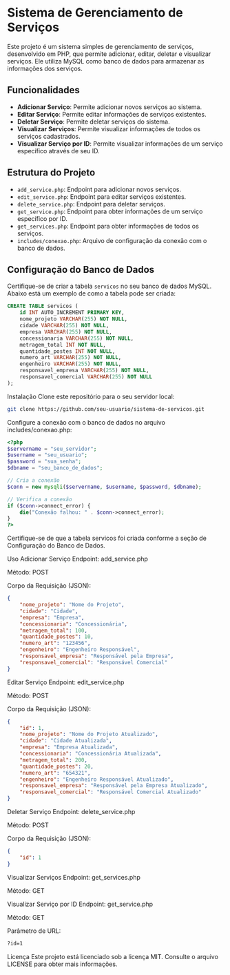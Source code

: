 # Sistema de Gerenciamento de Serviços

Este projeto é um sistema simples de gerenciamento de serviços, desenvolvido em PHP, que permite adicionar, editar, deletar e visualizar serviços. Ele utiliza MySQL como banco de dados para armazenar as informações dos serviços.

## Funcionalidades

- **Adicionar Serviço**: Permite adicionar novos serviços ao sistema.
- **Editar Serviço**: Permite editar informações de serviços existentes.
- **Deletar Serviço**: Permite deletar serviços do sistema.
- **Visualizar Serviços**: Permite visualizar informações de todos os serviços cadastrados.
- **Visualizar Serviço por ID**: Permite visualizar informações de um serviço específico através de seu ID.

## Estrutura do Projeto

- `add_service.php`: Endpoint para adicionar novos serviços.
- `edit_service.php`: Endpoint para editar serviços existentes.
- `delete_service.php`: Endpoint para deletar serviços.
- `get_service.php`: Endpoint para obter informações de um serviço específico por ID.
- `get_services.php`: Endpoint para obter informações de todos os serviços.
- `includes/conexao.php`: Arquivo de configuração da conexão com o banco de dados.

## Configuração do Banco de Dados

Certifique-se de criar a tabela `servicos` no seu banco de dados MySQL. Abaixo está um exemplo de como a tabela pode ser criada:

```sql
CREATE TABLE servicos (
    id INT AUTO_INCREMENT PRIMARY KEY,
    nome_projeto VARCHAR(255) NOT NULL,
    cidade VARCHAR(255) NOT NULL,
    empresa VARCHAR(255) NOT NULL,
    concessionaria VARCHAR(255) NOT NULL,
    metragem_total INT NOT NULL,
    quantidade_postes INT NOT NULL,
    numero_art VARCHAR(255) NOT NULL,
    engenheiro VARCHAR(255) NOT NULL,
    responsavel_empresa VARCHAR(255) NOT NULL,
    responsavel_comercial VARCHAR(255) NOT NULL
);
```

Instalação
Clone este repositório para o seu servidor local:

```sh
git clone https://github.com/seu-usuario/sistema-de-servicos.git
```

Configure a conexão com o banco de dados no arquivo includes/conexao.php:

```php
<?php
$servername = "seu_servidor";
$username = "seu_usuario";
$password = "sua_senha";
$dbname = "seu_banco_de_dados";

// Cria a conexão
$conn = new mysqli($servername, $username, $password, $dbname);

// Verifica a conexão
if ($conn->connect_error) {
    die("Conexão falhou: " . $conn->connect_error);
}
?>
```

Certifique-se de que a tabela servicos foi criada conforme a seção de Configuração do Banco de Dados.

Uso
Adicionar Serviço
Endpoint: add_service.php

Método: POST

Corpo da Requisição (JSON):

```json
{
    "nome_projeto": "Nome do Projeto",
    "cidade": "Cidade",
    "empresa": "Empresa",
    "concessionaria": "Concessionária",
    "metragem_total": 100,
    "quantidade_postes": 10,
    "numero_art": "123456",
    "engenheiro": "Engenheiro Responsável",
    "responsavel_empresa": "Responsável pela Empresa",
    "responsavel_comercial": "Responsável Comercial"
}
```
Editar Serviço
Endpoint: edit_service.php

Método: POST

Corpo da Requisição (JSON):

```json
{
    "id": 1,
    "nome_projeto": "Nome do Projeto Atualizado",
    "cidade": "Cidade Atualizada",
    "empresa": "Empresa Atualizada",
    "concessionaria": "Concessionária Atualizada",
    "metragem_total": 200,
    "quantidade_postes": 20,
    "numero_art": "654321",
    "engenheiro": "Engenheiro Responsável Atualizado",
    "responsavel_empresa": "Responsável pela Empresa Atualizado",
    "responsavel_comercial": "Responsável Comercial Atualizado"
}
```
Deletar Serviço
Endpoint: delete_service.php

Método: POST

Corpo da Requisição (JSON):

```json
{
    "id": 1
}
```
Visualizar Serviços
Endpoint: get_services.php

Método: GET

Visualizar Serviço por ID
Endpoint: get_service.php

Método: GET

Parâmetro de URL:

```bash
?id=1
```

Licença
Este projeto está licenciado sob a licença MIT. Consulte o arquivo LICENSE para obter mais informações.
